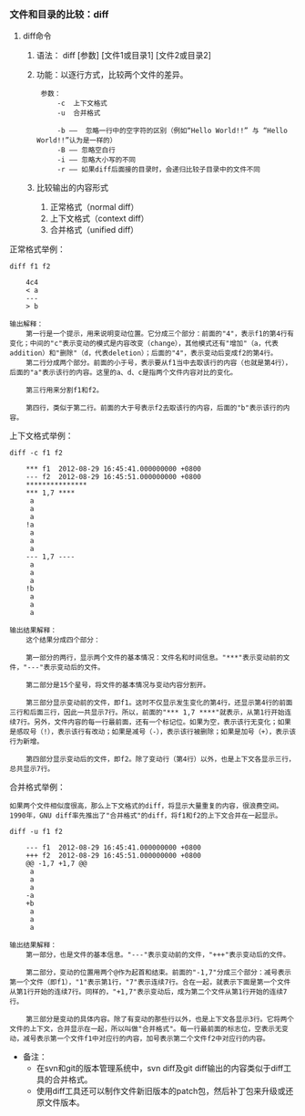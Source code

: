 ### 文件和目录的比较：diff ###
1. diff命令
	1. 语法： diff [参数] [文件1或目录1] [文件2或目录2]
	2. 功能：以逐行方式，比较两个文件的差异。

			参数：
				-c	上下文格式
				-u	合并格式
			
				-b ——  忽略一行中的空字符的区别（例如“Hello World!!” 与 “Hello        World!!”认为是一样的）
				-B —— 忽略空白行	
				-i —— 忽略大小写的不同	
				-r —— 如果diff后面接的目录时，会递归比较子目录中的文件不同

	3. 比较输出的内容形式
		1. 正常格式（normal diff）
		2. 上下文格式（context diff）
		3. 合并格式（unified diff）


正常格式举例：

	diff f1 f2
			
		4c4  
		< a  
		---  
		> b 
	
	输出解释：
		第一行是一个提示，用来说明变动位置。它分成三个部分：前面的"4"，表示f1的第4行有变化；中间的"c"表示变动的模式是内容改变（change），其他模式还有"增加"（a，代表addition）和"删除"（d，代表deletion）；后面的"4"，表示变动后变成f2的第4行。
		第二行分成两个部分。前面的小于号，表示要从f1当中去取该行的内容（也就是第4行），后面的"a"表示该行的内容。这里的a、d、c是指两个文件内容对比的变化。
		
		第三行用来分割f1和f2。
		
		第四行，类似于第二行。前面的大于号表示f2去取该行的内容，后面的"b"表示该行的内容。

上下文格式举例：

	diff -c f1 f2

		*** f1  2012-08-29 16:45:41.000000000 +0800  
		--- f2  2012-08-29 16:45:51.000000000 +0800  
		***************  
		*** 1,7 ****  
		 a  
		 a  
		 a  
		!a  
		 a  
		 a  
		 a  
		--- 1,7 ----  
		 a  
		 a  
		 a  
		!b  
		 a  
		 a  
		 a 

	输出结果解释：
		这个结果分成四个部分：
		
		第一部分的两行，显示两个文件的基本情况：文件名和时间信息。"***"表示变动前的文件，"---"表示变动后的文件。
		
		第二部分是15个星号，将文件的基本情况与变动内容分割开。
		
		第三部分显示变动前的文件，即f1。这时不仅显示发生变化的第4行，还显示第4行的前面三行和后面三行，因此一共显示7行。所以，前面的"*** 1,7 ****"就表示，从第1行开始连续7行。另外，文件内容的每一行最前面，还有一个标记位。如果为空，表示该行无变化；如果是感叹号（!），表示该行有改动；如果是减号（-），表示该行被删除；如果是加号（+），表示该行为新增。
		
		第四部分显示变动后的文件，即f2。除了变动行（第4行）以外，也是上下文各显示三行，总共显示7行。

合并格式举例：

	如果两个文件相似度很高，那么上下文格式的diff，将显示大量重复的内容，很浪费空间。
	1990年，GNU diff率先推出了"合并格式"的diff，将f1和f2的上下文合并在一起显示。

	diff -u f1 f2
		
		--- f1  2012-08-29 16:45:41.000000000 +0800  
		+++ f2  2012-08-29 16:45:51.000000000 +0800  
		@@ -1,7 +1,7 @@  
		 a  
		 a  
		 a  
		-a  
		+b  
		 a  
		 a  
		 a 

	输出结果解释：
		第一部分，也是文件的基本信息。"---"表示变动前的文件，"+++"表示变动后的文件。
		
		第二部分，变动的位置用两个@作为起首和结束。前面的"-1,7"分成三个部分：减号表示第一个文件（即f1），"1"表示第1行，"7"表示连续7行。合在一起，就表示下面是第一个文件从第1行开始的连续7行。同样的，"+1,7"表示变动后，成为第二个文件从第1行开始的连续7行。
		
		第三部分是变动的具体内容。除了有变动的那些行以外，也是上下文各显示3行。它将两个文件的上下文，合并显示在一起，所以叫做"合并格式"。每一行最前面的标志位，空表示无变动，减号表示第一个文件f1中对应行的内容，加号表示第二个文件f2中对应行的内容。

- 备注：
	- 在svn和git的版本管理系统中，svn diff及git diff输出的内容类似于diff工具的合并格式。
	- 使用diff工具还可以制作文件新旧版本的patch包，然后补丁包来升级或还原文件版本。